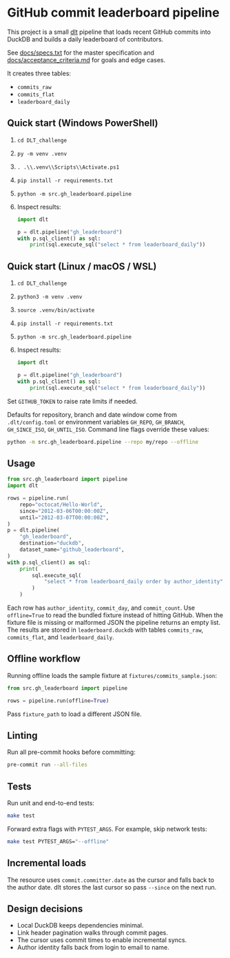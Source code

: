 # GitHub commit leaderboard pipeline

This project is a small [dlt](https://dlthub.com/) pipeline that loads recent
GitHub commits into DuckDB and builds a daily leaderboard of contributors.

See [docs/specs.txt](docs/specs.txt) for the master specification and
[docs/acceptance_criteria.md](docs/acceptance_criteria.md) for goals and
edge cases.

It creates three tables:

* `commits_raw`
* `commits_flat`
* `leaderboard_daily`

## Quick start (Windows PowerShell)

1. `cd DLT_challenge`
2. `py -m venv .venv`
3. `. .\\.venv\\Scripts\\Activate.ps1`
4. `pip install -r requirements.txt`
5. `python -m src.gh_leaderboard.pipeline`
6. Inspect results:

   ```python
   import dlt

   p = dlt.pipeline("gh_leaderboard")
   with p.sql_client() as sql:
       print(sql.execute_sql("select * from leaderboard_daily"))
   ```

## Quick start (Linux / macOS / WSL)

1. `cd DLT_challenge`
2. `python3 -m venv .venv`
3. `source .venv/bin/activate`
4. `pip install -r requirements.txt`
5. `python -m src.gh_leaderboard.pipeline`
6. Inspect results:

   ```python
   import dlt

   p = dlt.pipeline("gh_leaderboard")
   with p.sql_client() as sql:
       print(sql.execute_sql("select * from leaderboard_daily"))
   ```

Set `GITHUB_TOKEN` to raise rate limits if needed.

Defaults for repository, branch and date window come from `.dlt/config.toml`
or environment variables `GH_REPO`, `GH_BRANCH`, `GH_SINCE_ISO`,
`GH_UNTIL_ISO`. Command line flags override these values:

```bash
python -m src.gh_leaderboard.pipeline --repo my/repo --offline
```

## Usage

```python
from src.gh_leaderboard import pipeline
import dlt

rows = pipeline.run(
    repo="octocat/Hello-World",
    since="2012-03-06T00:00:00Z",
    until="2012-03-07T00:00:00Z",
)
p = dlt.pipeline(
    "gh_leaderboard",
    destination="duckdb",
    dataset_name="github_leaderboard",
)
with p.sql_client() as sql:
    print(
        sql.execute_sql(
            "select * from leaderboard_daily order by author_identity"
        )
    )
```

Each row has `author_identity`, `commit_day`, and `commit_count`. Use
`offline=True` to read the bundled fixture instead of hitting GitHub. When the
fixture file is missing or malformed JSON the pipeline returns an empty list.
The results are stored in `leaderboard.duckdb` with tables `commits_raw`,
`commits_flat`, and `leaderboard_daily`.

## Offline workflow

Running offline loads the sample fixture at `fixtures/commits_sample.json`:

```python
from src.gh_leaderboard import pipeline

rows = pipeline.run(offline=True)
```

Pass `fixture_path` to load a different JSON file.

## Linting

Run all pre-commit hooks before committing:

```bash
pre-commit run --all-files
```

## Tests

Run unit and end-to-end tests:

```bash
make test
```

Forward extra flags with `PYTEST_ARGS`. For example, skip network tests:

```bash
make test PYTEST_ARGS="--offline"
```

## Incremental loads

The resource uses `commit.committer.date` as the cursor and falls back to the
author date. dlt stores the last cursor so pass `--since` on the next run.

## Design decisions

* Local DuckDB keeps dependencies minimal.
* Link header pagination walks through commit pages.
* The cursor uses commit times to enable incremental syncs.
* Author identity falls back from login to email to name.

